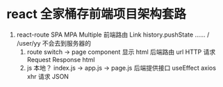 # react 全家桶存前端项目架构套路
1. react-route SPA
   MPA Multiple 
   前端路由 Link  history.pushState ...... / /user/yy
   不会去到服务器的
   1. route switch -> page  component 显示 html
   后端路由    url HTTP 请求 Request Response html
   2. js 本地？ index.js -> app.js -> page.js
   后端提供接口 useEffect axios xhr 请求 JSON